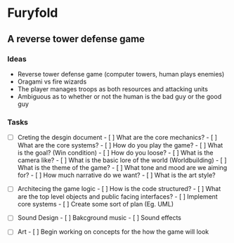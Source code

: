 # Furyfold

## A reverse tower defense game

### Ideas
- Reverse tower defense game (computer towers, human plays enemies)
- Oragami vs fire wizards
- The player manages troops as both resources and attacking units
- Ambiguous as to whether or not the human is the bad guy or the good guy

### Tasks
- [ ] Creting the desgin document
        - [ ] What are the core mechanics?
                - [ ] What are the core systems?
                - [ ] How do you play the game?
                - [ ] What is the goal?  (Win condition)
                - [ ] How do you loose?
                - [ ] What is the camera like?
        - [ ] What is the basic lore of the world (Worldbuilding)
                - [ ] What is the theme of the game? 
                - [ ] What tone and mood are we aiming for?
                - [ ] How much narrative do we want?
        - [ ] What is the art style?
- [ ] Architecing the game logic
        - [ ] How is the code structured?
        - [ ] What are the top level objects and public facing interfaces?
        - [ ] Implement core systems
        - [ ] Create some sort of plan (Eg. UML)
- [ ] Sound Design
        - [ ] Bakcground music
        - [ ] Sound effects
- [ ] Art
        - [ ] Begin working on concepts for the how the game will look


